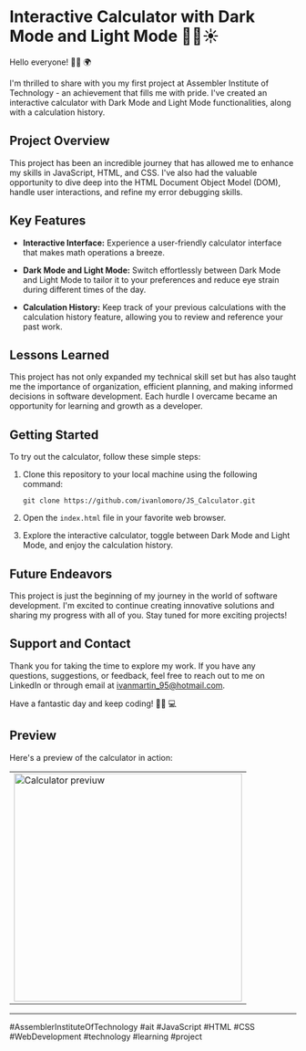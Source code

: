 # Interactive Calculator with Dark Mode and Light Mode 🧮🌙☀️

Hello everyone! 🙋‍♂️ 🌍

I'm thrilled to share with you my first project at Assembler Institute of Technology - an achievement that fills me with pride. I've created an interactive calculator with Dark Mode and Light Mode functionalities, along with a calculation history.

## Project Overview

This project has been an incredible journey that has allowed me to enhance my skills in JavaScript, HTML, and CSS. I've also had the valuable opportunity to dive deep into the HTML Document Object Model (DOM), handle user interactions, and refine my error debugging skills.

## Key Features

- **Interactive Interface:** Experience a user-friendly calculator interface that makes math operations a breeze.

- **Dark Mode and Light Mode:** Switch effortlessly between Dark Mode and Light Mode to tailor it to your preferences and reduce eye strain during different times of the day.

- **Calculation History:** Keep track of your previous calculations with the calculation history feature, allowing you to review and reference your past work.

## Lessons Learned

This project has not only expanded my technical skill set but has also taught me the importance of organization, efficient planning, and making informed decisions in software development. Each hurdle I overcame became an opportunity for learning and growth as a developer.

## Getting Started

To try out the calculator, follow these simple steps:

1. Clone this repository to your local machine using the following command:
   ```
   git clone https://github.com/ivanlomoro/JS_Calculator.git
   ```

2. Open the `index.html` file in your favorite web browser.

3. Explore the interactive calculator, toggle between Dark Mode and Light Mode, and enjoy the calculation history.

## Future Endeavors

This project is just the beginning of my journey in the world of software development. I'm excited to continue creating innovative solutions and sharing my progress with all of you. Stay tuned for more exciting projects!

## Support and Contact

Thank you for taking the time to explore my work. If you have any questions, suggestions, or feedback, feel free to reach out to me on LinkedIn or through email at [ivanmartin_95@hotmail.com](mailto:ivanmartin_95@hotmail.com).

Have a fantastic day and keep coding! 👨‍💻 💻

## Preview

Here's a preview of the calculator in action:

<table>
  <tr>
    <td><img src="./assets/desktop_mobile_version.gif" alt="Calculator previuw" width="400"/></td>
  </tr>
</table>

---

\#AssemblerInstituteOfTechnology #ait #JavaScript #HTML #CSS #WebDevelopment #technology #learning #project